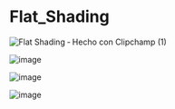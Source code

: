 # Flat_Shading
![Flat Shading ‐ Hecho con Clipchamp (1)](https://github.com/Diego2250/Flat_Shading/assets/77738746/327ee3a5-d648-4699-a8b6-bbbb72f48757)

![image](https://github.com/Diego2250/Flat_Shading/assets/77738746/7a49d56a-0db8-4a97-b89f-10fb65195a6b)

![image](https://github.com/Diego2250/Flat_Shading/assets/77738746/cbe6b69c-23ce-428d-9967-8ec3421c41ab)

![image](https://github.com/Diego2250/Flat_Shading/assets/77738746/3e580afe-4a8a-4993-bc2d-e78c973cfc07)

